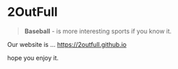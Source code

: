 # 2OutFull

> **Baseball** - is more interesting sports if you know it.

Our website is ...
https://2outfull.github.io

hope you enjoy it.
